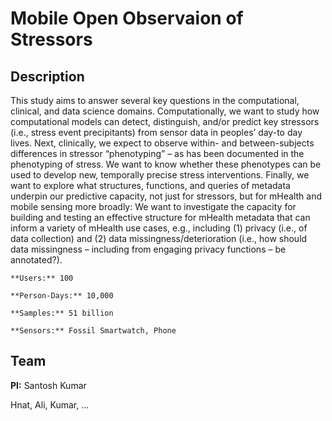 Mobile Open Observaion of Stressors
====================

## Description
This study aims to answer several key questions in the computational, clinical, and data science domains. Computationally, we want to study how computational models can detect, distinguish, and/or predict key stressors (i.e., stress event precipitants) from sensor data in peoples’ day-to day lives. Next, clinically, we expect to observe within- and between-subjects differences in stressor “phenotyping” – as has been documented in the phenotyping of stress. We want to know whether these phenotypes can be used to develop new, temporally precise stress interventions. Finally, we want to explore what structures, functions, and queries of metadata underpin our predictive capacity, not just for stressors, but for mHealth and mobile sensing more broadly: We want to investigate the capacity for building and testing an effective structure for mHealth metadata that can inform a variety of mHealth use cases, e.g., including (1) privacy (i.e., of data collection) and (2) data missingness/deterioration (i.e., how should data missingness – including from engaging privacy functions – be annotated?).


```{admonition} Study Details
**Users:** 100

**Person-Days:** 10,000

**Samples:** 51 billion

**Sensors:** Fossil Smartwatch, Phone
```

## Team
**PI:** Santosh Kumar

Hnat, Ali, Kumar, ...
